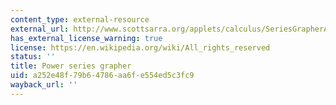 ```yaml
---
content_type: external-resource
external_url: http://www.scottsarra.org/applets/calculus/SeriesGrapherApplet.html
has_external_license_warning: true
license: https://en.wikipedia.org/wiki/All_rights_reserved
status: ''
title: Power series grapher
uid: a252e48f-79b6-4786-aa6f-e554ed5c3fc9
wayback_url: ''
---
```

